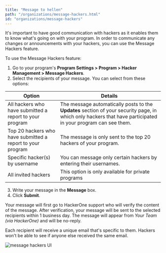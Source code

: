 ```yaml
---
title: "Message to hellen"
path: "/organizations/message-hackers.html"
id: "organizations/message-hackers"
---
```


It's important to have good communication with hackers as it enables them to know what's going on with your program. In order to communicate any changes or announcements with your hackers, you can use the Message Hackers feature.

To use the Message Hackers feature:
1. Go to your program's **Program Settings > Program > Hacker Management > Message Hackers**.
2. Select the recipients of your message. You can select from these options:

Option | Details
------ | -------
All hackers who have submitted a report to your program | The message automatically posts to the **Updates** section of your security page, in which only hackers that have participated in your program can see them.
Top 20 hackers who have submitted a report to your program | The message is only sent to the top 20 hackers of your program.
Specific hacker(s) by username | You can message only certain hackers by entering their usernames.
All invited hackers | This option is only available for private programs

3. Write your message in the **Message** box.
4. Click **Submit**.

Your message will first go to HackerOne support who will verify the content of the message. After verification, your message will be sent to the selected recipients within 1 business day. The message will appear from *Your Team (via HackerOne)* and will be no-reply.

Each recipient will receive a unique email that's specific to them. Hackers won't be able to see if anyone else received the same email.

![message hackers UI](./images/message-hackers-2.png)
